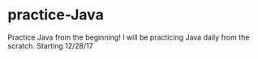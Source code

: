 # practice-Java
Practice Java from the beginning!
I will be practicing Java daily from the scratch.
Starting 12/28/17
